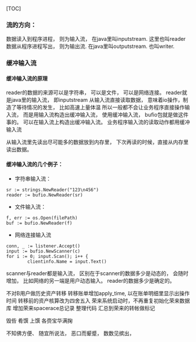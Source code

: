 [TOC]
### 流的方向：
数据读入到程序进程， 则为输入流， 在java里叫inputstream.
这里也叫reader
数据从程序进程写出， 则为输出流. 在java里叫outputstream. 
也叫writer. 


### 缓冲输入流
#### 缓冲输入流的原理
reader的数据的来源可以是字符串， 可以是文件， 可以是网络连接。 
reader就是java里的输入流， 即inputstream
从输入流直接读取数据， 意味着io操作，制造了等待情况的发生， 比如高速上量体温
所以一般都不会让业务程序直接操作输入流， 
而是用输入流构造出缓冲输入流，
使用缓冲输入流， bufio包就是做这件事的。
可以在输入流上构造出缓冲输入流。 
业务程序输入流的读取动作都用缓冲输入流

从输入流里先读出尽可能多的数据放到内存里， 
下次再读的时候，直接从内存里读出数据。 


#### 缓冲输入流的几个例子：
* 字符串输入流：
```
sr := strings.NewReader("123\n456")
reader := bufio.NewReader(sr)
```

* 文件输入流：
```
f, err := os.Open(filePath)
buf := bufio.NewReader(f)
```
* 网络连接输入流

```
conn, _ := listener.Accept()
input := bufio.NewScanner(c)
for i := 0; input.Scan(); i++ {
		clientinfo.Name = input.Text()
```
scanner与reader都是输入流， 区别在于scanner的数据多少是动态的， 会随时增加，
比如网络的另一端是用户动态输入。
reader的数据多少是确定的。


不对B用户做历史资产转移
转移账单增加apply_time, 以在账单明细里显示出操作时间
转移前的资产核算改为四舍五入
荣来系统启动时，不再重复初始化荣来数据库
增加荣来spacerace总记录
整理代码
汇总到荣来的转帐做标记 

毁呰
肴馔
上馔
各赍宝华满掬

不知佛方便、    随宜所说法，    恶口而颦蹙，    数数见摈出，


